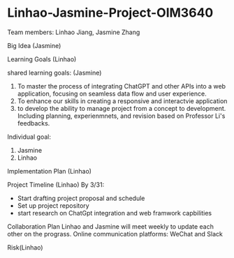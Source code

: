 # Linhao-Jasmine-Project-OIM3640
Team members: Linhao Jiang, Jasmine Zhang


Big Idea (Jasmine)


Learning Goals (Linhao)

shared learning goals: (Jasmine)
1. To master the process of integrating ChatGPT and other APIs into a web application, focusing on seamless data flow and user experience.
2. To enhance our skills in creating a responsive and interactvie application
3. to develop the ability to manage project from a concept to development. Including planning, experienmnets, and revision based on Professor Li's feedbacks. 

Individual goal:
1. Jasmine
2. Linhao


Implementation Plan  (Linhao)


Project Timeline (Linhao)
By 3/31:
- Start drafting project proposal and schedule
- Set up project repository
- start research on ChatGpt integration and web framwork capbilities


Collaboration Plan
Linhao and Jasmine will meet weekly to update each other on the prograss.
Online communication platforms: WeChat and Slack

Risk(Linhao)